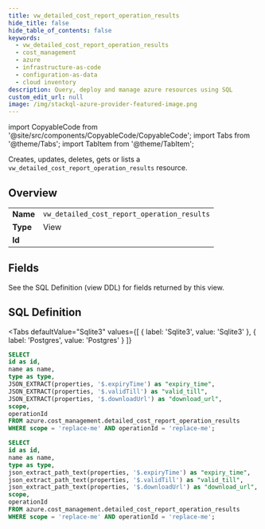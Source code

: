 ```yaml
--- 
title: vw_detailed_cost_report_operation_results
hide_title: false
hide_table_of_contents: false
keywords:
  - vw_detailed_cost_report_operation_results
  - cost_management
  - azure
  - infrastructure-as-code
  - configuration-as-data
  - cloud inventory
description: Query, deploy and manage azure resources using SQL
custom_edit_url: null
image: /img/stackql-azure-provider-featured-image.png
---
```


import CopyableCode from '@site/src/components/CopyableCode/CopyableCode';
import Tabs from '@theme/Tabs';
import TabItem from '@theme/TabItem';

Creates, updates, deletes, gets or lists a <code>vw_detailed_cost_report_operation_results</code> resource.

## Overview
<table><tbody>
<tr><td><b>Name</b></td><td><code>vw_detailed_cost_report_operation_results</code></td></tr>
<tr><td><b>Type</b></td><td>View</td></tr>
<tr><td><b>Id</b></td><td><CopyableCode code="azure.cost_management.vw_detailed_cost_report_operation_results" /></td></tr>
</tbody></table>

## Fields

See the SQL Definition (view DDL) for fields returned by this view.

## SQL Definition

<Tabs
defaultValue="Sqlite3"
values={[
{ label: 'Sqlite3', value: 'Sqlite3' },
{ label: 'Postgres', value: 'Postgres' }
]}
>
<TabItem value="Sqlite3">

```sql
SELECT
id as id,
name as name,
type as type,
JSON_EXTRACT(properties, '$.expiryTime') as "expiry_time",
JSON_EXTRACT(properties, '$.validTill') as "valid_till",
JSON_EXTRACT(properties, '$.downloadUrl') as "download_url",
scope,
operationId
FROM azure.cost_management.detailed_cost_report_operation_results
WHERE scope = 'replace-me' AND operationId = 'replace-me';
```

</TabItem>
<TabItem value="Postgres">

```sql
SELECT
id as id,
name as name,
type as type,
json_extract_path_text(properties, '$.expiryTime') as "expiry_time",
json_extract_path_text(properties, '$.validTill') as "valid_till",
json_extract_path_text(properties, '$.downloadUrl') as "download_url",
scope,
operationId
FROM azure.cost_management.detailed_cost_report_operation_results
WHERE scope = 'replace-me' AND operationId = 'replace-me';
```

</TabItem>
</Tabs>
